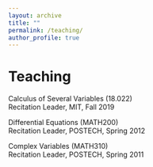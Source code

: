 ```yaml
---
layout: archive
title: ""
permalink: /teaching/
author_profile: true
---
```


# Teaching

Calculus of Several Variables (18.022)  
Recitation Leader, MIT, Fall 2019

Differential Equations (MATH200)  
Recitation Leader, POSTECH, Spring 2012

Complex Variables (MATH310)  
Recitation Leader, POSTECH, Spring 2011
